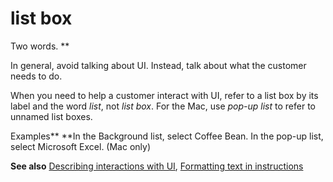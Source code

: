 # list box

Two words. **

In general, avoid talking about UI. Instead, talk about what the customer needs to do. 

When you need to help a customer interact with UI, refer to a list box by its label and the word *list*, not *list box*. For the Mac, use *pop-up list* to refer to unnamed list boxes.

Examples**
**In the Background list, select Coffee Bean. 
In the pop-up list, select Microsoft Excel. (Mac only)

**See also** [Describing interactions with UI](https://worldready.cloudapp.net/Styleguide/Read?id=2700&topicid=26472), [Formatting text in instructions](https://worldready.cloudapp.net/Styleguide/Read?id=2700&topicid=29014)
